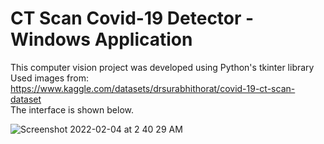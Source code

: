 # CT Scan Covid-19 Detector - Windows Application
This computer vision project was developed using Python's tkinter library\
Used images from: https://www.kaggle.com/datasets/drsurabhithorat/covid-19-ct-scan-dataset \
The interface is shown below.

![Screenshot 2022-02-04 at 2 40 29 AM](https://github.com/Mahdi800/Covid-19-detection-windows-application-/assets/57752472/b78f2204-740d-4ffd-849b-6a5208b05fe2)

